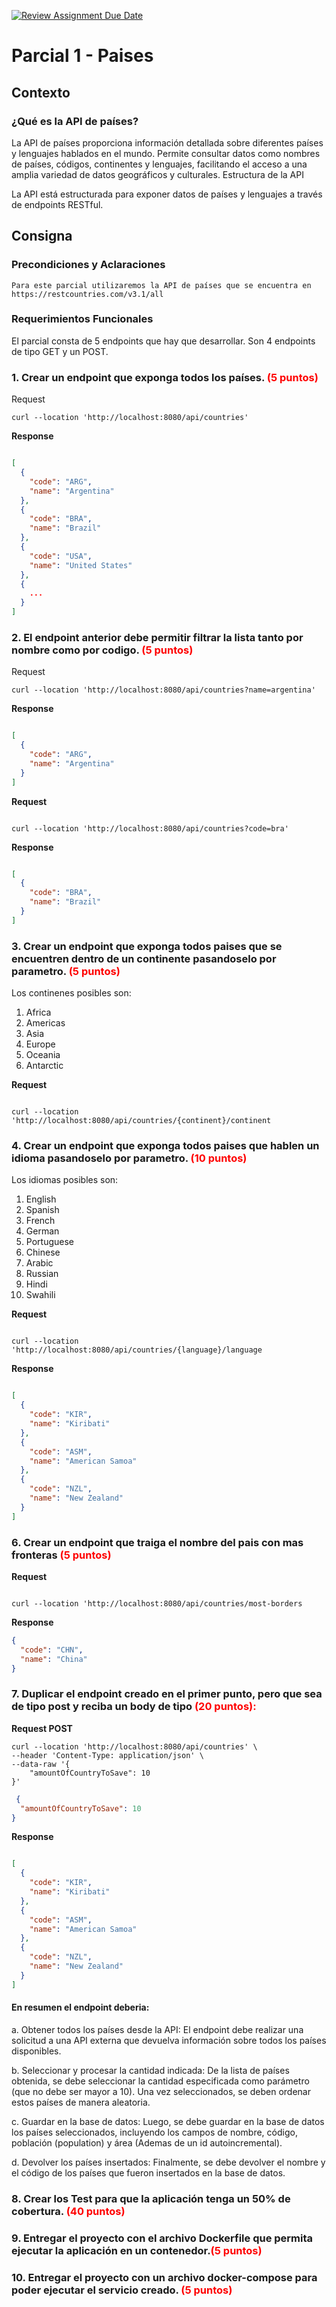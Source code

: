 [![Review Assignment Due Date](https://classroom.github.com/assets/deadline-readme-button-22041afd0340ce965d47ae6ef1cefeee28c7c493a6346c4f15d667ab976d596c.svg)](https://classroom.github.com/a/_RotgeOK)
# Parcial 1 - Paises

## Contexto

### ¿Qué es la API de países?

La API de países proporciona información detallada sobre diferentes países y lenguajes hablados en el mundo. Permite
consultar datos como nombres de países, códigos, continentes y lenguajes, facilitando el acceso a una amplia variedad de
datos geográficos y culturales.
Estructura de la API

La API está estructurada para exponer datos de países y lenguajes a través de endpoints RESTful.

## Consigna

### Precondiciones y Aclaraciones

    Para este parcial utilizaremos la API de países que se encuentra en https://restcountries.com/v3.1/all

### Requerimientos Funcionales

El parcial consta de 5 endpoints que hay que desarrollar. Son 4 endpoints de tipo GET y un POST.

### 1. Crear un endpoint que exponga todos los países. <span style="color:red">(5 puntos)</span>

Request

```http
curl --location 'http://localhost:8080/api/countries'
```

**Response**

```json

[
  {
    "code": "ARG",
    "name": "Argentina"
  },
  {
    "code": "BRA",
    "name": "Brazil"
  },
  {
    "code": "USA",
    "name": "United States"
  },
  {
    ...
  }
]
```

### 2. El endpoint anterior debe permitir filtrar la lista tanto por nombre como por codigo. <span style="color:red">(5 puntos)</span>

Request

```http
curl --location 'http://localhost:8080/api/countries?name=argentina'
```

**Response**

```json

[
  {
    "code": "ARG",
    "name": "Argentina"
  }
]
```

**Request**

```http

curl --location 'http://localhost:8080/api/countries?code=bra'
```

**Response**

```json

[
  {
    "code": "BRA",
    "name": "Brazil"
  }
]
```

### 3. Crear un endpoint que exponga todos paises que se encuentren dentro de un continente pasandoselo por parametro. <span style="color:red">(5 puntos)</span>

Los continenes posibles son:

1. Africa
2. Americas
3. Asia
4. Europe
5. Oceania
6. Antarctic

**Request**

```http

curl --location 'http://localhost:8080/api/countries/{continent}/continent

```

### 4. Crear un endpoint que exponga todos paises que hablen un idioma pasandoselo por parametro. <span style="color:red">(10 puntos)</span>

Los idiomas posibles son:

1. English
2. Spanish
3. French
4. German
5. Portuguese
6. Chinese
7. Arabic
8. Russian
9. Hindi
10. Swahili

**Request**

```http

curl --location 'http://localhost:8080/api/countries/{language}/language

```

**Response**

```json

[
  {
    "code": "KIR",
    "name": "Kiribati"
  },
  {
    "code": "ASM",
    "name": "American Samoa"
  },
  {
    "code": "NZL",
    "name": "New Zealand"
  }
]
```

### 6. Crear un endpoint que traiga el nombre del pais con mas fronteras <span style="color:red">(5 puntos)</span>

**Request**

```http

curl --location 'http://localhost:8080/api/countries/most-borders

```

**Response**

```json
{
  "code": "CHN",
  "name": "China"
}
```

### 7. Duplicar el endpoint creado en el primer punto, pero que sea de tipo post y reciba un body de tipo <span style="color:red">(20 puntos):

**Request POST**

```http
curl --location 'http://localhost:8080/api/countries' \
--header 'Content-Type: application/json' \
--data-raw '{
    "amountOfCountryToSave": 10
}'
```

```json
 {
  "amountOfCountryToSave": 10
}
```

**Response**

```json

[
  {
    "code": "KIR",
    "name": "Kiribati"
  },
  {
    "code": "ASM",
    "name": "American Samoa"
  },
  {
    "code": "NZL",
    "name": "New Zealand"
  }
]
```

#### En resumen el endpoint deberia:

a. Obtener todos los países desde la API: El endpoint debe realizar una solicitud a una API externa que devuelva
información sobre todos los países disponibles.

b. Seleccionar y procesar la cantidad indicada: De la lista de países obtenida, se debe seleccionar la cantidad
especificada como parámetro (que no debe ser mayor a 10). Una vez seleccionados, se deben ordenar estos países de manera
aleatoria.

c. Guardar en la base de datos: Luego, se debe guardar en la base de datos los países seleccionados, incluyendo los
campos de nombre, código, población (population) y área (Ademas de un id autoincremental).

d. Devolver los países insertados: Finalmente, se debe devolver el nombre y el código de los países que fueron
insertados en la base de datos.

### 8. Crear los Test para que la aplicación tenga un 50% de cobertura. <span style="color:red">(40 puntos)</span>

### 9. Entregar el proyecto con el archivo Dockerfile que permita ejecutar la aplicación en un contenedor.<span style="color:red">(5 puntos)</span>

### 10. Entregar el proyecto con un archivo docker-compose para poder ejecutar el servicio creado. <span style="color:red">(5 puntos)</span>


